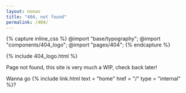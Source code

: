```yaml
---
layout: nonav
title: "404, not found"
permalink: /404/
---
```


{% capture inline_css %}
@import "base/typography";
@import "components/404_logo";
@import "pages/404";
{% endcapture %}

<style>
  {{ inline_css | scssify }}
</style>

<div class="hero-404">
    {% include 404_logo.html %}
    <p class="notfound-404">Page not found, this site is very much a WIP, check back later!</p>
    <p class="gohome-404">Wanna go {% include link.html text = "home" href = "/" type = "internal" %}?</p>
</div>
